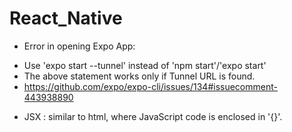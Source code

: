 # React_Native

* Error in opening Expo App:
- Use 'expo start --tunnel' instead of 'npm start'/'expo start'
- The above statement works only if Tunnel URL is found.
- https://github.com/expo/expo-cli/issues/134#issuecomment-443938890

* JSX : similar to html, where JavaScript code is enclosed in '{}'.